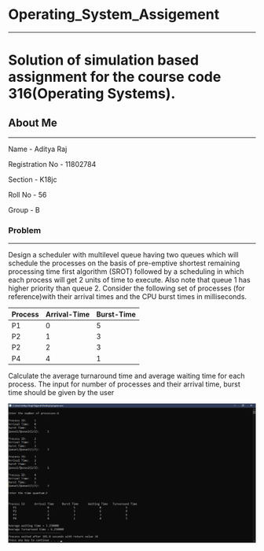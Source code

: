 # Operating_System_Assigement
---------------------------------------------------------------------------------------------------------
# Solution of simulation based assignment for the course code 316(Operating Systems).

## About Me
------------------------------------------------------------------------------------------------------------

Name - Aditya Raj

Registration No - 11802784

Section - K18jc

Roll No - 56

Group - B

### Problem 
----------------------------------------------------------------------------------------------------------------------

Design a scheduler with multilevel queue having two queues which will schedule the processes on the basis of pre-emptive shortest remaining processing time first algorithm (SROT) followed by a scheduling in which each process will get 2 units of time to execute. Also note that queue 1 has higher priority than queue 2. Consider the following set of processes (for reference)with their arrival times and the CPU burst times in milliseconds.

Process |	Arrival-Time | Burst-Time
--------|--------------|-----------
P1      |      0       |     5  
P2      |      1       |     3         
P2      |      2       |     3
P4      |      4       |     1

Calculate the average turnaround time and average waiting time for each process. The input for number of processes and their arrival time, burst time should be given by the user


![](/images/first_testcase.png)
